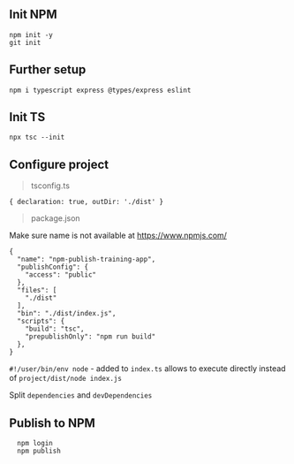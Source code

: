 ## Init NPM

```
npm init -y
git init
```

## Further setup

```
npm i typescript express @types/express eslint
```

## Init TS

```
npx tsc --init
```

## Configure project

> tsconfig.ts

```
{ declaration: true, outDir: './dist' }
```

> package.json

Make sure name is not available at https://www.npmjs.com/

```
{
  "name": "npm-publish-training-app",
  "publishConfig": {
    "access": "public"
  },
  "files": [
    "./dist"
  ],
  "bin": "./dist/index.js",
  "scripts": {
    "build": "tsc",
    "prepublishOnly": "npm run build"
  },
}
```

`#!/user/bin/env node` - added to `index.ts` allows to execute directly instead of `project/dist/node index.js`

Split `dependencies` and `devDependencies`

## Publish to NPM

```
  npm login
  npm publish
```
